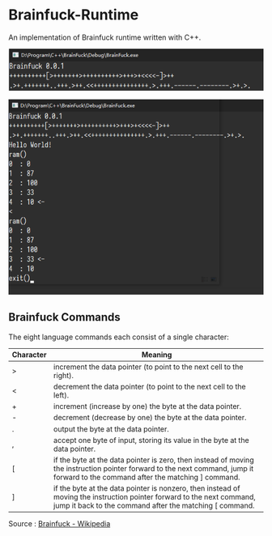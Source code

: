 # Brainfuck-Runtime

An implementation of Brainfuck runtime written with C++.


![example](/img/example.png)


![debug](/img/debug.png)

## Brainfuck Commands
The eight language commands each consist of a single character:

| Character | Meaning                                                                                                                                                                           |
| --------- | --------------------------------------------------------------------------------------------------------------------------------------------------------------------------------- |
| >         | increment the data pointer (to point to the next cell to the right).                                                                                                              |
| <         | decrement the data pointer (to point to the next cell to the left).                                                                                                               |
| +         | increment (increase by one) the byte at the data pointer.                                                                                                                         |
| -         | decrement (decrease by one) the byte at the data pointer.                                                                                                                         |
| .         | output the byte at the data pointer.                                                                                                                                              |
| ,         | accept one byte of input, storing its value in the byte at the data pointer.                                                                                                      |
| [         | if the byte at the data pointer is zero, then instead of moving the instruction pointer forward to the next command, jump it forward to the command after the matching ] command. |
| ]         | if the byte at the data pointer is nonzero, then instead of moving the instruction pointer forward to the next command, jump it back to the command after the matching [ command. |

Source : [Brainfuck - Wikipedia](https://en.wikipedia.org/wiki/Brainfuck)
